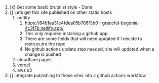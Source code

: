 1. [x] Get some basic brutalist style - Done
2. [] Lets get this site published on other static hosts
   1. netlify
      1. https://64b1aa31e4fdea05b788f3b0--graceful-begonia-4c3f7b.netlify.app/
      2. This only required installing a github app.
      3. There are some fields that will need updated if I decide to restrucutre the repo
      4. No github actions update step needed, site will updated when a change is pushed
   2. cloudflare pages
   3. vercel
   4. aws s3
3. [] Integrate publishing to those sites into a github actions workflow
